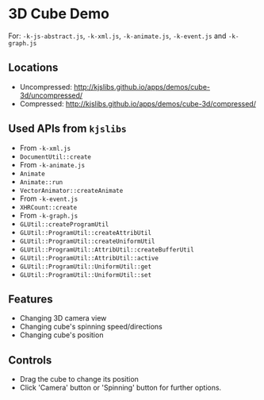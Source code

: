 
# 3D Cube Demo
For: `-k-js-abstract.js`, `-k-xml.js`, `-k-animate.js`, `-k-event.js` and `-k-graph.js`

## Locations
 - Uncompressed: http://kjslibs.github.io/apps/demos/cube-3d/uncompressed/
 - Compressed: http://kjslibs.github.io/apps/demos/cube-3d/compressed/

## Used APIs from `kjslibs`
 - From `-k-xml.js`
  - `DocumentUtil::create`
 - From `-k-animate.js`
  - `Animate`
  - `Animate::run`
  - `VectorAnimator::createAnimate`
 - From `-k-event.js`
  - `XHRCount::create`
 - From `-k-graph.js`
  - `GLUtil::createProgramUtil`
  - `GLUtil::ProgramUtil::createAttribUtil`
  - `GLUtil::ProgramUtil::createUniformUtil`
  - `GLUtil::ProgramUtil::AttribUtil::createBufferUtil`
  - `GLUtil::ProgramUtil::AttribUtil::active`
  - `GLUtil::ProgramUtil::UniformUtil::get`
  - `GLUtil::ProgramUtil::UniformUtil::set`

## Features
 - Changing 3D camera view
 - Changing cube's spinning speed/directions
 - Changing cube's position

## Controls
 - Drag the cube to change its position
 - Click 'Camera' button or 'Spinning' button for further options.
